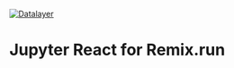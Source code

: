 [![Datalayer](https://assets.datalayer.design/datalayer-25.svg)](https://datalayer.io)

# Jupyter React for Remix.run
